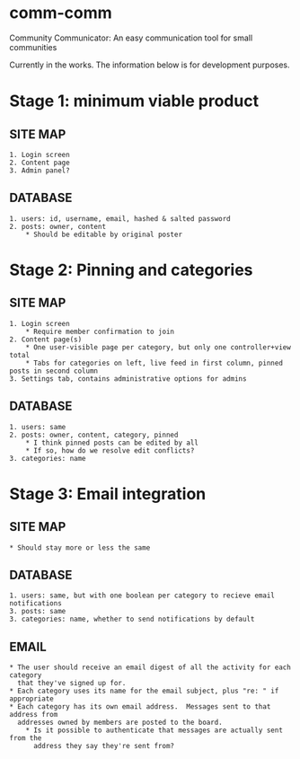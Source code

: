 comm-comm
=========

Community Communicator: An easy communication tool for small communities

Currently in the works.  The information below is for development purposes.




# Stage 1: minimum viable product

## SITE MAP
    1. Login screen
    2. Content page
    3. Admin panel?

## DATABASE
    1. users: id, username, email, hashed & salted password
    2. posts: owner, content
        * Should be editable by original poster

# Stage 2: Pinning and categories

## SITE MAP
    1. Login screen
        * Require member confirmation to join
    2. Content page(s)
        * One user-visible page per category, but only one controller+view total
        * Tabs for categories on left, live feed in first column, pinned posts in second column
    3. Settings tab, contains administrative options for admins

## DATABASE
    1. users: same
    2. posts: owner, content, category, pinned
        * I think pinned posts can be edited by all
        * If so, how do we resolve edit conflicts?
    3. categories: name

# Stage 3: Email integration

## SITE MAP
    * Should stay more or less the same

## DATABASE
    1. users: same, but with one boolean per category to recieve email notifications
    3. posts: same
    3. categories: name, whether to send notifications by default

## EMAIL
    * The user should receive an email digest of all the activity for each category
      that they've signed up for.
    * Each category uses its name for the email subject, plus "re: " if appropriate
    * Each category has its own email address.  Messages sent to that address from
      addresses owned by members are posted to the board.
        * Is it possible to authenticate that messages are actually sent from the
          address they say they're sent from?

